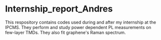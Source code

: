 # Internship_report_Andres
This respository contains codes used during and after my internship at the IPCMS. They perform and study power dependent PL measurements on few-layer TMDs. They also fit graphene's Raman spectrum.
